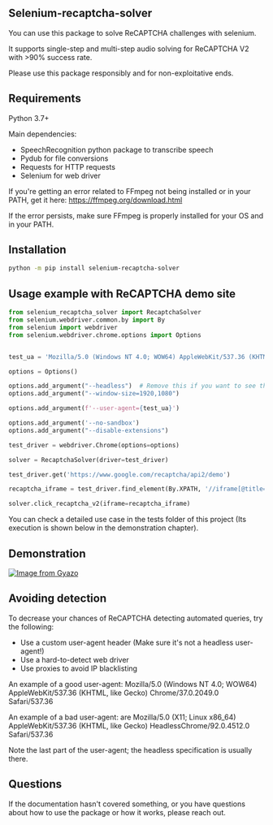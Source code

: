 ## Selenium-recaptcha-solver

You can use this package to solve ReCAPTCHA challenges with selenium.

It supports single-step and multi-step audio solving for ReCAPTCHA V2 with >90% success rate.

Please use this package responsibly and for non-exploitative ends.

## Requirements 

Python 3.7+

Main dependencies:
<ul>
    <li>SpeechRecognition python package to transcribe speech</li>
    <li>Pydub for file conversions</li>
    <li>Requests for HTTP requests</li>
    <li>Selenium for web driver </li>
</ul>

If you're getting an error related to FFmpeg not being installed or in your PATH, get it here: https://ffmpeg.org/download.html

If the error persists, make sure FFmpeg is properly installed for your OS and in your PATH.

## Installation

```bash
python -m pip install selenium-recaptcha-solver
```

## Usage example with ReCAPTCHA demo site

```python
from selenium_recaptcha_solver import RecaptchaSolver
from selenium.webdriver.common.by import By
from selenium import webdriver
from selenium.webdriver.chrome.options import Options


test_ua = 'Mozilla/5.0 (Windows NT 4.0; WOW64) AppleWebKit/537.36 (KHTML, like Gecko) Chrome/37.0.2049.0 Safari/537.36'

options = Options()

options.add_argument("--headless")  # Remove this if you want to see the browser (Headless makes the chromedriver not have a GUI)
options.add_argument("--window-size=1920,1080")

options.add_argument(f'--user-agent={test_ua}')

options.add_argument('--no-sandbox')
options.add_argument("--disable-extensions")

test_driver = webdriver.Chrome(options=options)

solver = RecaptchaSolver(driver=test_driver)

test_driver.get('https://www.google.com/recaptcha/api2/demo')

recaptcha_iframe = test_driver.find_element(By.XPATH, '//iframe[@title="reCAPTCHA"]')

solver.click_recaptcha_v2(iframe=recaptcha_iframe)
```

You can check a detailed use case in the tests folder of this project (Its execution is shown below in the demonstration chapter).

## Demonstration
[![Image from Gyazo](https://i.gyazo.com/858ceb5df9f43f6aafadf69e233cd2d1.gif)](https://gyazo.com/858ceb5df9f43f6aafadf69e233cd2d1)

## Avoiding detection

To decrease your chances of ReCAPTCHA detecting automated queries, try the following:
- Use a custom user-agent header (Make sure it's not a headless user-agent!)
- Use a hard-to-detect web driver 
- Use proxies to avoid IP blacklisting

An example of a good user-agent: Mozilla/5.0 (Windows NT 4.0; WOW64) AppleWebKit/537.36 (KHTML, like Gecko) Chrome/37.0.2049.0 Safari/537.36

An example of a bad user-agent: are Mozilla/5.0 (X11; Linux x86_64) AppleWebKit/537.36 (KHTML, like Gecko) HeadlessChrome/92.0.4512.0 Safari/537.36

Note the last part of the user-agent; the headless specification is usually there.

## Questions
If the documentation hasn't covered something, or you have questions about how to use the package or how it works, please reach out.
